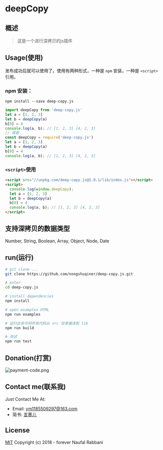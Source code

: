 # deepCopy

## 概述

>这是一个进行深拷贝的js插件

## Usage(使用)

发布成功后就可以使用了。使用有两种形式，一种是 `npm` 安装，一种是 `<script>` 引用。

### npm 安装：

``` shell
npm install --save deep-copy.js
```

``` JavaScript
import deepCopy from 'deep-copy.js'
let a = [1, 2, 3]
let b = deepCopy(a)
b[0] = 4
console.log(a, b); // [1, 2, 3] [4, 2, 3]
// 或者
const deepCopy = require('deep-copy.js')
let a = [1, 2, 3]
let b = deepCopy(a)
b[0] = 4
console.log(a, b); // [1, 2, 3] [4, 2, 3]
```

### `<script>`使用

``` HTML
<script src="//unpkg.com/deep-copy.js@1.0.1/lib/index.js"></script>
<script>
  console.log(window.deepCopy);
  let a = [1, 2, 3]
  let b = deepCopy(a)
  b[0] = 4
  console.log(a, b); // [1, 2, 3] [4, 2, 3]
</script>
```

## 支持深拷贝的数据类型

Number, String, Boolean, Array, Object, Node, Date

## run(运行)

``` bash
# git clone ...
git clone https://github.com/nongshuqiner/deep-copy.js.git

# enter
cd deep-copy.js

# install dependencies
npm install

# open examples HTML
npm run examples

# 运行此命令将所有代码从 src 目录编译到 lib
npm run build

# 测试
npm run test
```

## Donation(打赏)

![payment-code.png](https://upload-images.jianshu.io/upload_images/4645892-20338f9a0a443ff2.png?imageMogr2/auto-orient/strip%7CimageView2/2/w/1240)

## Contact me(联系我)

Just Contact Me At:
- Email: ym1185509297@163.com
- 简书: [言墨儿](https://www.jianshu.com/u/319464da1cc1)

## License

[MIT](http://opensource.org/licenses/MIT) Copyright (c) 2018 - forever Naufal Rabbani
